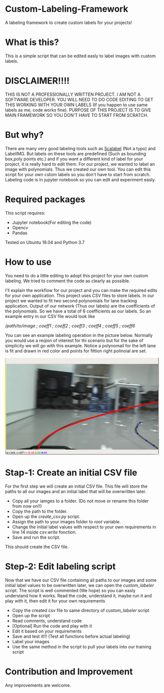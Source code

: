 # Custom-Labeling-Framework
A labeling framework to create custom labels for your projects!

# What is this?
This is a simple script that can be edited easly to label images with custom labels.

# DISCLAIMER!!!!
THIS IS NOT A PROFESSIONALLY WRITTEN PROJECT. I AM NOT A SOFTWARE DEVELOPER. YOU WILL NEED TO DO CODE EDITING TO GET THIS WORKING WITH YOUR OWN LABELS (If you happen to use same labels as me, code works fine). PURPOSE OF THIS PROJECT IS TO GIVE MAIN FRAMEWORK SO YOU DON'T HAVE TO START FROM SCRATCH.

# But why?
There are many very good labeling tools such as [Scalabel](https://github.com/scalabel/scalabel) (Not a typo) and LabelIMG. But labels on these tools are predefined (Such as bounding box,poly points etc.) and if you want a different kind of label for your project, it is really hard to edit them. For our project, we wanted to label an image with polynomials. Thus we created our own tool. You can edit this script for your own cstom labels so you don't have to start from scratch. Labeling code is in jupyter notebook so you can edit and experiment easly.

# Required packages

This script requires:
* Jupyter notebook(For editing the code)
* Opencv
* Pandas

Tested on Ubuntu 18.04 and Python 3.7

# How to use

You need to do a little editing to adopt this project for your own custom labeling. We tried to comment the code as clearly as possible.

I'll explain the workflow for our project and you can make the required edits for your own application.
This project uses CSV files to store labels. In our project we wanted to fit two second polynomials for lane tracking application. Output of our network (Thus our labels) are the coefficients of the polynomials. So we have a total of 6 coefficients as our labels. So an example entry in our CSV file would look like

*/path/to/image ; coeff1 ; coeff2 ; coeff3 ; coeff4 ; coeff5 ; coeff6*

You can see an example labeling operation in the picture below. Normally you would use a reqion of interest for thi scenario but for the sake of simplicity we will go with this example. Notice a polynomail for the left lane is fit and drawn in red color and points for fittion right polinoial are set.


![Left lane labeled. Points for right line are set (Explained in the code)](labeled.png)


# Stap-1: Create an initial CSV file

For the first step we will create an initial CSV file. This file will store the paths to all our images and an initial label that will be overwritten later.

* Copy all your iamges to a folder. (Do not move or rename this folder from now on!!)
* Copy the path to the folder.
* Open up the *create_csv.py* script.
* Assign the path to your images folder to *root* variable.
* Change the initial label values with respect to your own requirements in line 14 inside *csv.write* fonction.
* Save and run the script.

This should create the CSV file.

# Step-2: Edit labeling script

Now that we have our CSV file containing all paths to our images and some initial label values to be overwritten later, we can open the *custom_labeler* script. 
The script is well commented (We hope) so you can easly understand how it works. Read  the code, understand it, maybe run it and play with it, then edit it for your own requirements
* Copy the created csv file to same directory of *custom_labeler* script
* Open up the script
* Read comments, understand code
* [Optional] Run the code and play with it
* Edit it based on your requirements
* Save and test it!!! (Test all functions before actual labeling)
* Label your images
* Use the same method in the script to pull your labels into our training script

# Contribution and Improvement

Any improvements are welcome.


